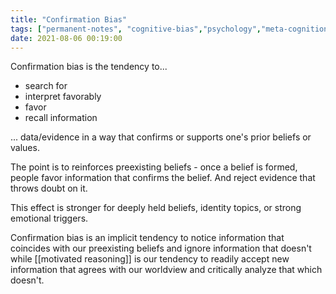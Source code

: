 ```yaml
---
title: "Confirmation Bias"
tags: ["permanent-notes", "cognitive-bias","psychology","meta-cognition" ]
date: 2021-08-06 00:19:00
---
```


Confirmation bias is the tendency to...

- search for
- interpret favorably
- favor
- recall information 
 
... data/evidence in a way that confirms or supports one's prior beliefs or values.

The point is to reinforces preexisting beliefs - once a belief is formed, people favor information that confirms the belief. And reject evidence that throws doubt on it.

This effect is stronger for deeply held beliefs, identity topics, or strong emotional triggers.

Confirmation bias is an implicit tendency to notice information that coincides with our preexisting beliefs and ignore information that doesn't while [[motivated reasoning]] is our tendency to readily accept new information that agrees with our worldview and critically analyze that which doesn't.
